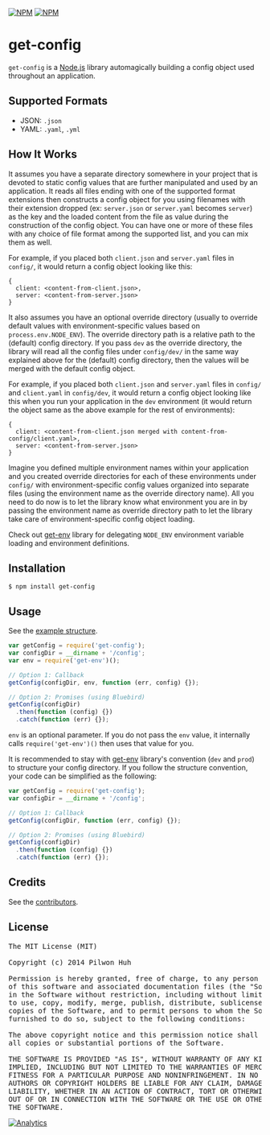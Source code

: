 [![NPM](https://nodei.co/npm/get-config.png?downloads=false&stars=false)](https://npmjs.org/package/get-config) [![NPM](https://nodei.co/npm-dl/get-config.png?months=6)](https://npmjs.org/package/get-config)


# get-config

`get-config` is a [Node.js](http://nodejs.org/) library automagically building a config object used throughout an application.


## Supported Formats

* JSON: `.json`
* YAML: `.yaml`, `.yml`


## How It Works

It assumes you have a separate directory somewhere in your project that is devoted to static config values that are further manipulated and used by an application. It reads all files ending with one of the supported format extensions then constructs a config object for you using filenames with their extension dropped (ex: `server.json` or `server.yaml` becomes `server`) as the key and the loaded content from the file as value during the construction of the config object. You can have one or more of these files with any choice of file format among the supported list, and you can mix them as well.

For example, if you placed both `client.json` and `server.yaml` files in `config/`, it would return a config object looking like this:

```
{
  client: <content-from-client.json>,
  server: <content-from-server.json>
}
```

It also assumes you have an optional override directory (usually to override default values with environment-specific values based on `process.env.NODE_ENV`). The override directory path is a relative path to the (default) config directory. If you pass `dev` as the override directory, the library will read all the config files under `config/dev/` in the same way explained above for the (default) config directory, then the values will be merged with the default config object.

For example, if you placed both `client.json` and `server.yaml` files in `config/` and `client.yaml` in `config/dev`, it would return a config object looking like this when you run your application in the `dev` environment (it would return the object same as the above example for the rest of environments):

```
{
  client: <content-from-client.json merged with content-from-config/client.yaml>,
  server: <content-from-server.json>
}
```

Imagine you defined multiple environment names within your application and you created override directories for each of these environments under `config/` with environment-specific config values organized into separate files (using the environment name as the override directory name). All you need to do now is to let the library know what environment you are in by passing the environment name as override directory path to let the library take care of environment-specific config object loading.

Check out [get-env](https://github.com/pilwon/node-get-env) library for delegating `NODE_ENV` environment variable loading and environment definitions.


## Installation

    $ npm install get-config


## Usage

See the [example structure](https://github.com/pilwon/node-get-config/tree/master/example).

```js
var getConfig = require('get-config');
var configDir = __dirname + '/config';
var env = require('get-env')();

// Option 1: Callback
getConfig(configDir, env, function (err, config) {});

// Option 2: Promises (using Bluebird)
getConfig(configDir)
  .then(function (config) {})
  .catch(function (err) {});
```

`env` is an optional parameter. If you do not pass the `env` value, it internally calls `require('get-env')()` then uses that value for you.

It is recommended to stay with [get-env](https://github.com/pilwon/node-get-env) library's convention (`dev` and `prod`) to structure your config directory. If you follow the structure convention, your code can be simplified as the following:

```js
var getConfig = require('get-config');
var configDir = __dirname + '/config';

// Option 1: Callback
getConfig(configDir, function (err, config) {});

// Option 2: Promises (using Bluebird)
getConfig(configDir)
  .then(function (config) {})
  .catch(function (err) {});
```


## Credits

  See the [contributors](https://github.com/pilwon/node-get-config/graphs/contributors).


## License

<pre>
The MIT License (MIT)

Copyright (c) 2014 Pilwon Huh

Permission is hereby granted, free of charge, to any person obtaining a copy
of this software and associated documentation files (the "Software"), to deal
in the Software without restriction, including without limitation the rights
to use, copy, modify, merge, publish, distribute, sublicense, and/or sell
copies of the Software, and to permit persons to whom the Software is
furnished to do so, subject to the following conditions:

The above copyright notice and this permission notice shall be included in
all copies or substantial portions of the Software.

THE SOFTWARE IS PROVIDED "AS IS", WITHOUT WARRANTY OF ANY KIND, EXPRESS OR
IMPLIED, INCLUDING BUT NOT LIMITED TO THE WARRANTIES OF MERCHANTABILITY,
FITNESS FOR A PARTICULAR PURPOSE AND NONINFRINGEMENT. IN NO EVENT SHALL THE
AUTHORS OR COPYRIGHT HOLDERS BE LIABLE FOR ANY CLAIM, DAMAGES OR OTHER
LIABILITY, WHETHER IN AN ACTION OF CONTRACT, TORT OR OTHERWISE, ARISING FROM,
OUT OF OR IN CONNECTION WITH THE SOFTWARE OR THE USE OR OTHER DEALINGS IN
THE SOFTWARE.
</pre>

[![Analytics](https://ga-beacon.appspot.com/UA-47034562-24/node-get-config/readme?pixel)](https://github.com/pilwon/node-get-config)
